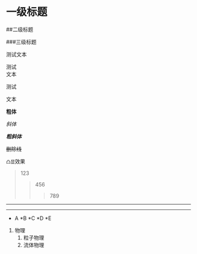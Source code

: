 # 一级标题

##二级标题

###三级标题

测试文本

测试<br>文本

测试

文本

**粗体**

*斜体*

***粗斜体***

~~删除线~~

`凸显`效果

> 123
>> 456
>>> 789

****

----

* A
	*B
	*C
	*D
		*E

1. 物理
	1. 粒子物理
	2. 流体物理


